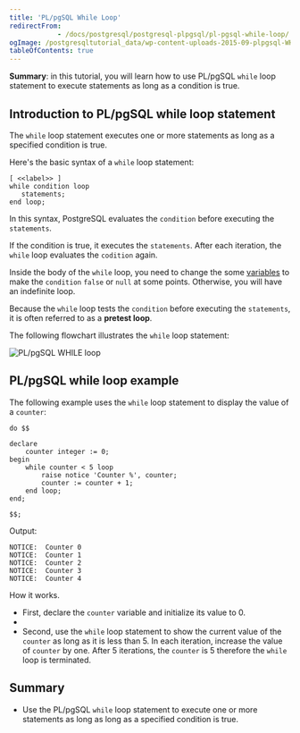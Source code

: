 ```yaml
---
title: 'PL/pgSQL While Loop'
redirectFrom: 
            - /docs/postgresql/postgresql-plpgsql/pl-pgsql-while-loop/
ogImage: /postgresqltutorial_data/wp-content-uploads-2015-09-plpgsql-WHILE-loop.png
tableOfContents: true
---
```



**Summary**: in this tutorial, you will learn how to use PL/pgSQL `while` loop statement to execute statements as long as a condition is true.





## Introduction to PL/pgSQL while loop statement





The `while` loop statement executes one or more statements as long as a specified condition is true.





Here's the basic syntax of a `while` loop statement:





```
[ <<label>> ]
while condition loop
   statements;
end loop;
```





In this syntax, PostgreSQL evaluates the `condition` before executing the `statements`.





If the condition is true, it executes the `statements`. After each iteration, the `while` loop evaluates the `codition` again.





Inside the body of the `while` loop, you need to change the some [variables](https://www.postgresqltutorial.com/postgresql-plpgsql/plpgsql-variables/) to make the `condition` `false` or `null` at some points. Otherwise, you will have an indefinite loop.





Because the `while` loop tests the `condition` before executing the `statements`, it is often referred to as a **pretest loop**.





The following flowchart illustrates the `while` loop statement:





![PL/pgSQL WHILE loop](/postgresqltutorial_data/wp-content-uploads-2015-09-plpgsql-WHILE-loop.png)





## PL/pgSQL while loop example





The following example uses the `while` loop statement to display the value of a `counter`:





```
do $$

declare
	counter integer := 0;
begin
	while counter < 5 loop
		raise notice 'Counter %', counter;
		counter := counter + 1;
	end loop;
end;

$$;
```





Output:





```
NOTICE:  Counter 0
NOTICE:  Counter 1
NOTICE:  Counter 2
NOTICE:  Counter 3
NOTICE:  Counter 4
```





How it works.





- First, declare the `counter` variable and initialize its value to 0.
-
- Second, use the `while` loop statement to show the current value of the `counter` as long as it is less than 5. In each iteration, increase the value of `counter` by one. After 5 iterations, the `counter` is 5 therefore the `while` loop is terminated.





## Summary





- Use the PL/pgSQL `while` loop statement to execute one or more statements as long as long as a specified condition is true.


